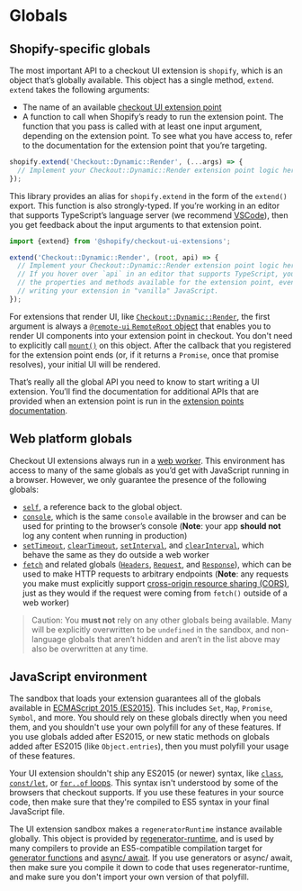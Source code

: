 # Globals

## Shopify-specific globals

The most important API to a checkout UI extension is `shopify`, which is an object that’s globally available. This object has a single method, `extend`. `extend` takes the following arguments:

- The name of an available [checkout UI extension point](./extension-points.md)
- A function to call when Shopify’s ready to run the extension point. The function that you pass is called with at least one input argument, depending on the extension point. To see what you have access to, refer to the documentation for the extension point that you’re targeting.

```ts
shopify.extend('Checkout::Dynamic::Render', (...args) => {
  // Implement your Checkout::Dynamic::Render extension point logic here
});
```

This library provides an alias for `shopify.extend` in the form of the `extend()` export. This function is also strongly-typed. If you’re working in an editor that supports TypeScript’s language server (we recommend [VSCode](https://code.visualstudio.com)), then you get feedback about the input arguments to that extension point.

```ts
import {extend} from '@shopify/checkout-ui-extensions';

extend('Checkout::Dynamic::Render', (root, api) => {
  // Implement your Checkout::Dynamic::Render extension point logic here
  // If you hover over `api` in an editor that supports TypeScript, you’ll see
  // the properties and methods available for the extension point, even if you're
  // writing your extension in "vanilla" JavaScript.
});
```

For extensions that render UI, like [`Checkout::Dynamic::Render`](./extension-points.md), the first argument is always a [`@remote-ui` `RemoteRoot` object](https://github.com/Shopify/remote-ui/tree/main/packages/core#remoteroot) that enables you to render UI components into your extension point in checkout. You don't need to explicitly call [`mount()`](https://github.com/Shopify/remote-ui/tree/main/packages/core#remoterootmount) on this object. After the callback that you registered for the extension point ends (or, if it returns a `Promise`, once that promise resolves), your initial UI will be rendered.

That’s really all the global API you need to know to start writing a UI extension. You’ll find the documentation for additional APIs that are provided when an extension point is run in the [extension points documentation](./extension-points.md).

## Web platform globals

Checkout UI extensions always run in a [web worker](https://developer.mozilla.org/en-US/docs/Web/API/Web_Workers_API). This environment has access to many of the same globals as you’d get with JavaScript running in a browser. However, we only guarantee the presence of the following globals:

- [`self`](https://developer.mozilla.org/en-US/docs/Web/API/WorkerGlobalScope/self), a reference back to the global object.
- [`console`](https://developer.mozilla.org/en-US/docs/Web/API/WorkerGlobalScope/console), which is the same `console` available in the browser and can be used for printing to the browser’s console (**Note**: your app **should not** log any content when running in production)
- [`setTimeout`](https://developer.mozilla.org/en-US/docs/Web/API/WindowOrWorkerGlobalScope/setTimeout), [`clearTimeout`](https://developer.mozilla.org/en-US/docs/Web/API/WindowOrWorkerGlobalScope/clearTimeout), [`setInterval`](https://developer.mozilla.org/en-US/docs/Web/API/WindowOrWorkerGlobalScope/setInterval), and [`clearInterval`](https://developer.mozilla.org/en-US/docs/Web/API/WindowOrWorkerGlobalScope/clearInterval), which behave the same as they do outside a web worker
- [`fetch`](https://developer.mozilla.org/en-US/docs/Web/API/WindowOrWorkerGlobalScope/fetch) and related globals ([`Headers`](https://developer.mozilla.org/en-US/docs/Web/API/Headers), [`Request`](https://developer.mozilla.org/en-US/docs/Web/API/Request), and [`Response`](https://developer.mozilla.org/en-US/docs/Web/API/Response)), which can be used to make HTTP requests to arbitrary endpoints (**Note**: any requests you make must explicitly support [cross-origin resource sharing (CORS)](https://developer.mozilla.org/en-US/docs/Glossary/CORS), just as they would if the request were coming from `fetch()` outside of a web worker)

> Caution:
> You **must not** rely on any other globals being available. Many will be explicitly overwritten to be `undefined` in the sandbox, and non-language globals that aren’t hidden and aren’t in the list above may also be overwritten at any time.

## JavaScript environment

The sandbox that loads your extension guarantees all of the globals available in [ECMAScript 2015 (ES2015)](http://www.ecma-international.org/ecma-262/6.0/). This includes `Set`, `Map`, `Promise`, `Symbol`, and more. You should rely on these globals directly when you need them, and you shouldn't use your own polyfill for any of these features. If you use globals added after ES2015, or new static methods on globals added after ES2015 (like `Object.entries`), then you must polyfill your usage of these features.

Your UI extension shouldn't ship any ES2015 (or newer) syntax, like [`class`](https://developer.mozilla.org/en-US/docs/Web/JavaScript/Reference/Statements/class), [`const/let`](https://developer.mozilla.org/en-US/docs/Web/JavaScript/Reference/Statements/const), or [`for..of` loops](https://developer.mozilla.org/en-US/docs/Web/JavaScript/Reference/Statements/for...of). This syntax isn't understood by some of the browsers that checkout supports. If you use these features in your source code, then make sure that they're compiled to ES5 syntax in your final JavaScript file.

The UI extension sandbox makes a `regeneratorRuntime` instance available globally. This object is provided by [regenerator-runtime](https://github.com/facebook/regenerator/tree/main/packages/runtime), and is used by many compilers to provide an ES5-compatible compilation target for [generator functions](https://developer.mozilla.org/en-US/docs/Web/JavaScript/Reference/Statements/function*) and [async/ await](https://developer.mozilla.org/en-US/docs/Learn/JavaScript/Asynchronous/Async_await). If you use generators or async/ await, then make sure you compile it down to code that uses regenerator-runtime, and make sure you don't import your own version of that polyfill.
